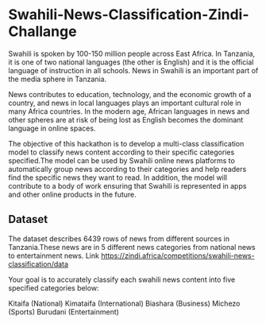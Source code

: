 # Swahili-News-Classification-Zindi-Challange

Swahili is spoken by 100-150 million people across East Africa. In Tanzania, it is one of two national languages (the other is English) and it is the official language of instruction in all schools. News in Swahili is an important part of the media sphere in Tanzania.

News contributes to education, technology, and the economic growth of a country, and news in local languages plays an important cultural role in many Africa countries. In the modern age, African languages in news and other spheres are at risk of being lost as English becomes the dominant language in online spaces.

The objective of this hackathon is to develop a multi-class classification model to classify news content according to their specific categories specified.The model can be used by Swahili online news platforms to automatically group news according to their categories and help readers find the specific news they want to read. In addition, the model will contribute to a body of work ensuring that Swahili is represented in apps and other online products in the future.

## Dataset
The dataset describes 6439 rows of news from different sources in Tanzania.These news are in 5 different news categories from national news to entertainment news.
Link https://zindi.africa/competitions/swahili-news-classification/data

Your goal is to accurately classify each swahili news content into five specified categories below:

Kitaifa (National)
Kimataifa (International)
Biashara (Business)
Michezo (Sports)
Burudani (Entertainment)
